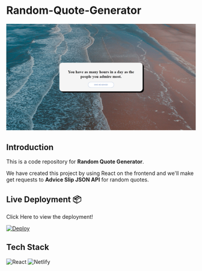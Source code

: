 # **Random-Quote-Generator**

![Random Quote Generator](./public/sample.png)

## **Introduction**

This is a code repository for **Random Quote Generator**.

We have created this project by using React on the frontend and we'll make get requests to **Advice Slip JSON API** for random quotes.

## **Live Deployment** 📦 

Click Here to view the deployment!
 
[![Deploy](https://www.netlify.com/img/deploy/button.svg)](https://random-quote-generator-101.netlify.app/)

## **Tech Stack**
<img alt="React" src="https://img.shields.io/badge/react-%2320232a.svg?style=for-the-badge&logo=react&logoColor=%2361DAFB"/>
<img alt="Netlify" src="https://img.shields.io/badge/netlify-%2343853D.svg?style=for-the-badge&logo=netlify"/>